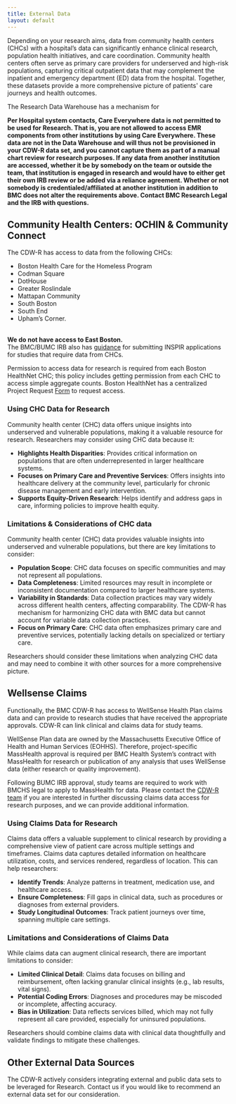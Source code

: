 ```yaml
---
title: External Data
layout: default
---
```


Depending on your research aims, data from community health centers (CHCs) with a hospital’s data can significantly enhance clinical research, population health initiatives, and care coordination. Community health centers often serve as primary care providers for underserved and high-risk populations, capturing critical outpatient data that may complement the inpatient and emergency department (ED) data from the hospital. Together, these datasets provide a more comprehensive picture of patients' care journeys and health outcomes.

The Research Data Warehouse has a mechanism for 

**Per Hospital system contacts, Care Everywhere data is not permitted to be used for Research. That is, you are not allowed to access EMR components from other institutions by using Care Everywhere. These data are not in the Data Warehouse and will thus not be provisioned in your CDW-R data set, and you cannot capture them as part of a manual chart review for research purposes. If any data from another institution are accessed, whether it be by somebody on the team or outside the team, that institution is engaged in research and would have to either get their own IRB review or be added via a reliance agreement. Whether or not somebody is credentialed/affiliated at another institution in addition to BMC does not alter the requirements above. Contact BMC Research Legal and the IRB with questions.**

## Community Health Centers: OCHIN & Community Connect

The CDW-R has access to data from the following CHCs: 
* Boston Health Care for the Homeless Program
* Codman Square
* DotHouse
* Greater Roslindale
* Mattapan Community
* South Boston
* South End
* Upham’s Corner. 

<br>**We do not have access to East Boston.**
<br>The BMC/BUMC IRB also has [guidance](https://www.bumc.bu.edu/irb/submission-requirements/special-submission-requirements/research-with-community-health-centers-chcs/ "IRB CHC Information") for submitting INSPIR applications for studies that require data from CHCs.

Permission to access data for research is required from each Boston HealthNet CHC; this policy includes getting permission from each CHC to access simple aggregate counts. Boston HealthNet has a centralized Project Request [Form](https://www.bu.edu/ctsi/community-engagement/boston-healthnet-bhn/ "BHN Form") to request access. 

### Using CHC Data for Research
Community health center (CHC) data offers unique insights into underserved and vulnerable populations, making it a valuable resource for research. Researchers may consider using CHC data because it:

- **Highlights Health Disparities**: Provides critical information on populations that are often underrepresented in larger healthcare systems.
- **Focuses on Primary Care and Preventive Services**: Offers insights into healthcare delivery at the community level, particularly for chronic disease management and early intervention.
- **Supports Equity-Driven Research**: Helps identify and address gaps in care, informing policies to improve health equity.

### Limitations & Considerations of CHC data
Community health center (CHC) data provides valuable insights into underserved and vulnerable populations, but there are key limitations to consider:

- **Population Scope**: CHC data focuses on specific communities and may not represent all populations.
- **Data Completeness**: Limited resources may result in incomplete or inconsistent documentation compared to larger healthcare systems.
- **Variability in Standards**: Data collection practices may vary widely across different health centers, affecting comparability. The CDW-R has mechanism for harmonizing CHC data with BMC data but cannot account for variable data collection practices.
- **Focus on Primary Care**: CHC data often emphasizes primary care and preventive services, potentially lacking details on specialized or tertiary care.

Researchers should consider these limitations when analyzing CHC data and may need to combine it with other sources for a more comprehensive picture.



## Wellsense Claims
Functionally, the BMC CDW-R has access to WellSense Health Plan claims data and can provide to research studies that have received the appropriate approvals. CDW-R can link clinical and claims data for study teams. 

WellSense Plan data are owned by the Massachusetts Executive Office of Health and Human Services (EOHHS). Therefore, project-specific MassHealth approval is required per BMC Health System’s contract with MassHealth for research or publication of any analysis that uses WellSense data (either research or quality improvement).  

Following BUMC IRB approval, study teams are required to work with BMCHS legal to apply to MassHealth for data. Please contact the [CDW-R team](mailto:cdw@bmc.org) if you are interested in further discussing claims data access for research purposes, and we can provide additional information.
  
### Using Claims Data for Research

Claims data offers a valuable supplement to clinical research by providing a comprehensive view of patient care across multiple settings and timeframes. Claims data captures detailed information on healthcare utilization, costs, and services rendered, regardless of location. This can help researchers:

- **Identify Trends**: Analyze patterns in treatment, medication use, and healthcare access.
- **Ensure Completeness**: Fill gaps in clinical data, such as procedures or diagnoses from external providers.
- **Study Longitudinal Outcomes**: Track patient journeys over time, spanning multiple care settings.

### Limitations and Considerations of Claims Data

While claims data can augment clinical research, there are important limitations to consider:

- **Limited Clinical Detail**: Claims data focuses on billing and reimbursement, often lacking granular clinical insights (e.g., lab results, vital signs).
- **Potential Coding Errors**: Diagnoses and procedures may be miscoded or incomplete, affecting accuracy.
- **Bias in Utilization**: Data reflects services billed, which may not fully represent all care provided, especially for uninsured populations.

Researchers should combine claims data with clinical data thoughtfully and validate findings to mitigate these challenges.


## Other External Data Sources
The CDW-R actively considers integrating external and public data sets to be leveraged for Research. Contact us if you would like to recommend an external data set for our consideration. 

<!-- ### BEST
The CDW-R partnered with ED researchers to inco -->

